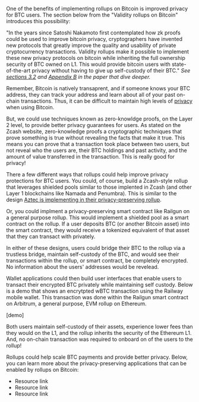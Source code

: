 One of the benefits of implementing rollups on Bitcoin is improved privacy for BTC users. The section below from the "Validity rollups on Bitcoin" introduces this possibility:

"In the years since Satoshi Nakamoto first contemplated how zk proofs could be used to improve bitcoin privacy, cryptographers have invented new protocols that greatly improve the quality and usability of private cryptocurrency transactions. Validity rollups make it possible to implement these new privacy protocols on bitcoin while inheriting the full ownership security of BTC owned on L1. This would provide bitcoin users with state-of-the-art privacy without having to give up self-custody of their BTC." _See [sections 3.2](https://github.com/john-light/validity-rollups/blob/main/validity_rollups_on_bitcoin.md#-section-32-new-privacy-protections-) and [Appendix B](https://github.com/john-light/validity-rollups/blob/main/validity_rollups_on_bitcoin.md#appendix-b-comparing-alternative-cryptocurrency-privacy-techniques) in the paper that dive deeper._

Remember, Bitcoin is natively transaprent, and if someone knows your BTC address, they can track your address and learn about all of your past on-chain transactions. Thus, it can be difficult to maintain high levels of [privacy](https://bitcoiner.guide/privacy/) when using Bitcoin. 

But, we could use techniques known as zero-knowldge proofs, on the Layer 2 level, to provide better privacy guarantees for users. As stated on the Zcash website, zero-knowledge proofs a cryptographic techniques that prove something is true without revealing the facts that make it true. This means you can prove that a transaction took place between two users, but not reveal who the users are, their BTC holdings and past activity, and the amount of value transferred in the transaction. This is really good for privacy!

There a few different ways that rollups could help improve privacy protections for BTC users. You could, of course, build a Zcash-style rollup that leverages shielded pools similar to those implented in Zcash (and other Layer 1 blockchains like Namada and Penumbra). This is similar to the design [Aztec is implementing in their privacy-preserving rollup](https://aztec.network/).

Or, you could implment a privacy-preserving smart contract like Railgun on a general purpose rollup. This would implement a shielded pool as a smart contract on the rollup. If a user deposits BTC (or another Bitcoin asset) into the smart contract, they would receive a tokenized equivalent of that asset that they can transact with privately.

In either of these designs, users could bridge their BTC to the rollup via a trustless bridge, maintain self-custody of the BTC, and would see their transactions within the rollup, or smart contract, be completely encrypted. No information about the users' addresses would be revelead.

Wallet applications could then build user interfaces that enable users to transact their encrypted BTC privately while maintaining self custody. Below is a demo that shows an encrytpted wBTC transaction using the Railway mobile wallet. This transaction was done within the Railgun smart contract on Arbitrum, a general purpose, EVM rollup on Ethereum.

[demo]

Both users maintain self-custody of their assets, experience lower fees than they would on the L1, and the rollup inherits the security of the Ethereum L1. And, no on-chain transaction was required to onboard on of the users to the rollup!

Rollups could help scale BTC payments and provide better privacy. Below, you can learn more about the privacy-preserving applications that can be enabled by rollups on Bitcoin:

- Resource link
- Resource link
- Resource link
